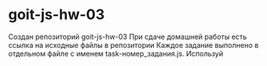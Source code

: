 # goit-js-hw-03
Создан репозиторий goit-js-hw-03
При сдаче домашней работы есть ссылка на исходные файлы в репозитории
Каждое задание выполнено в отдельном файле с именем task-номер_задания.js. Используй <script type="module"> чтобы закрыть код задания в отдельной области видимости и избежать конфликтов имен идентификаторов.
Имена переменных и функций понятные, описательные
Код отформатирован с помощью Prettier